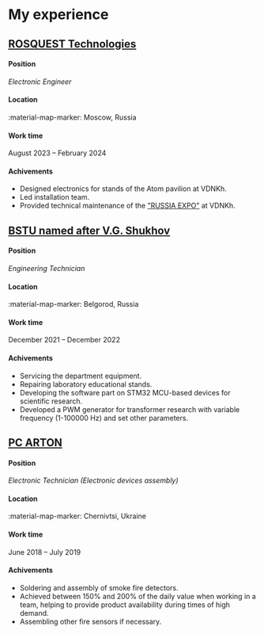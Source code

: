 My experience
=============

## [**ROSQUEST Technologies**](https://rosquest.ru/)
#### Position
*Electronic Engineer*
#### Location
:material-map-marker: Moscow, Russia
#### Work time
August 2023 – February 2024
#### Achivements
- Designed electronics for stands of the Atom pavilion at VDNKh.
- Led installation team.
- Provided technical maintenance of the ["RUSSIA EXPO"](https://en.russia.ru/) at VDNKh.

## [**BSTU named after V.G. Shukhov**](http://www.bstu.ru/)
#### Position
*Engineering Technician*
#### Location
:material-map-marker: Belgorod, Russia
#### Work time
December 2021 – December 2022
#### Achivements
- Servicing the department equipment.
- Repairing laboratory educational stands.
- Developing the software part on STM32 MCU-based devices for scientific research.
- Developed a PWM generator for transformer research with variable frequency (1-100000 Hz) and set other parameters.

## [**PC ARTON**](http://arton.com.ua/)
#### Position
*Electronic Technician (Electronic devices assembly)*
#### Location
:material-map-marker: Chernivtsi, Ukraine
#### Work time
June 2018 – July 2019
#### Achivements
- Soldering and assembly of smoke fire detectors.
- Achieved between 150% and 200% of the daily value when working in a team, helping to provide product availability during times of high demand.
- Assembling other fire sensors if necessary.
